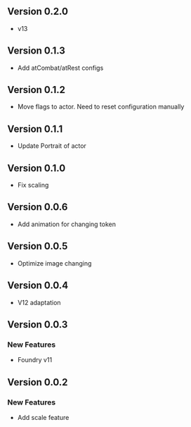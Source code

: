 ## Version 0.2.0
- v13

## Version 0.1.3
- Add atCombat/atRest configs

## Version 0.1.2
- Move flags to actor. Need to reset configuration manually

## Version 0.1.1
- Update Portrait of actor

## Version 0.1.0
- Fix scaling

## Version 0.0.6
- Add animation for changing token

## Version 0.0.5
- Optimize image changing

## Version 0.0.4
- V12 adaptation

## Version 0.0.3

### New Features

-   Foundry v11

## Version 0.0.2

### New Features

-   Add scale feature